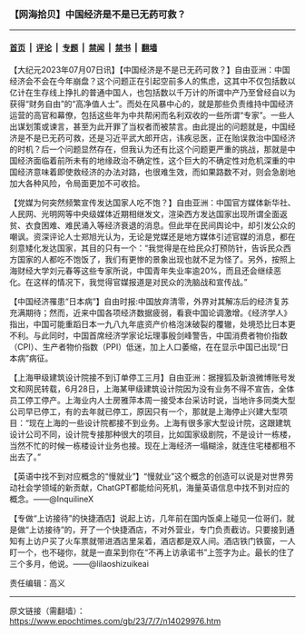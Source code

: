 ### 【网海拾贝】中国经济是不是已无药可救？

---

#### [首页](../../../..?n14029976) &nbsp;|&nbsp; [评论](../../../../../epoch-comment?n14029976) &nbsp;|&nbsp; [专题](../../../../../epoch-special?n14029976) &nbsp;|&nbsp; [禁闻](../../../../../epoch-news?n14029976) &nbsp;|&nbsp; [禁书](../../../../../books?n14029976) &nbsp;|&nbsp; [翻墙](https://github.com/gfw-breaker/nogfw/blob/master/README.md?n14029976)


<div class="post_content" id="artbody" itemprop="articleBody">
 <!-- article content begin -->
 <p>
  【大纪元2023年07月07日讯】【中国经济是不是已无药可救？】自由亚洲：中国经济会不会在今年崩盘？这个问题正在引起空前多人的焦虑，这其中不仅包括数以亿计在生存线上挣扎的普通中国人，也包括数以千万计的所谓中产乃至曾经自以为获得“财务自由”的“高净值人士”。而处在风暴中心的，就是那些负责维持中国经济运营的高官和幕僚，包括这些年为中共帮闲而名利双收的一些所谓“专家”。一些人出谋划策或谏言，甚至为此开罪了当权者而被禁言。由此提出的问题就是，中国经济是不是已无药可救，还是习近平武大郎开店，讳疾忌医，正在贻误救治中国经济的时机？后一个问题显然存在，但我认为还有比这个问题更严重的挑战，那就是中国经济面临着前所未有的地缘政治不确定性，这个巨大的不确定性对危机深重的中国经济意味着即使救经济的办法对路，也很难生效，而如果路数不对，则会急剧地加大各种风险，令局面更加不可收拾。
 </p>
 <p>
  【党媒为何突然频繁宣传发达国家人吃不饱？】自由亚洲：中国官方媒体新华社、人民网、光明网等中央级媒体近期相继发文，渲染西方发达国家出现所谓全面返贫、衣食困难、难民涌入等经济衰退的消息。但此举在民间舆论中，却引发公众的嘲讽。资深评论人士郑旭光认为，无论是党媒还是地方媒体引述官媒的消息，都在刻意矮化发达国家，其目的只有一个：“我觉得是在给民众打预防针，告诉民众西方国家的人都吃不饱饭了，我们有更惨的景象出现也就不足为怪了。另外，按照上海财经大学刘元春等这些专家所说，中国青年失业率逾20%，而且还会继续恶化。在这样的情况下，我觉得官媒报道是对民众的洗脑战和宣传战。”
 </p>
 <p>
  【中国经济罹患“日本病”】自由时报:中国放弃清零，外界对其解冻后的经济复苏充满期待；然而，近来中国各项经济数据疲弱，看衰中国论调激增。《经济学人》指出，中国可能重蹈日本一九八九年底资产价格泡沫破裂的覆辙，处境恐比日本更不利。与此同时，中国首席经济学家论坛理事殷剑峰警告，中国消费者物价指数（CPI）、生产者物价指数（PPI）低迷，加上人口萎缩，在在显示中国已出现“日本病”病征。
 </p>
 <p>
  【上海甲级建筑设计院接不到订单停工三月】自由亚洲：据搜狐及新浪微博账号发文和网民转载，6月28日，上海某甲级建筑设计院因为没有业务不得不宣告，全体员工停工停产。上海业内人士房雅萍本周一接受本台采访时说，当地许多同类大型公司早已停工，有的去年就已停工，原因只有一个，那就是上海停止兴建大型项目：“现在上海的一些设计院都接不到业务。上海有很多家大型设计院，这跟建筑设计公司不同，设计院专接那种很大的项目，比如国家级剧院，不是设计一栋楼，当然不忙的时候一栋楼设计业务也接。现在上海经济一塌糊涂，就连住宅楼都租不出去了。”
 </p>
 <p>
  【英语中找不到对应概念的“慢就业”】“慢就业”这个概念的创造可以说是对世界劳动社会学领域的新贡献，ChatGPT都能给问死机，海量英语信息中找不到对应的概念。——@InquilineX
 </p>
 <p>
  【专做“上访接待”的快捷酒店】说起上访，几年前在国内饭桌上碰见一位哥们，就是做“上访接待”的，开了一个快捷酒店，不对外营业，专门负责截访。只要接到通知有上访户买了火车票就带进酒店里呆着，酒店都是双人间。酒店铁门铁窗，一人盯一个，也不碰你，就是一直呆到你在“不再上访承诺书”上签字为止。最长的住了三个多月，他说。——@lilaoshizuikeai
 </p>
 <p>
  责任编辑：高义
 </p>
 <!-- article content end -->
 <div id="below_article_ad">
 </div>
</div>


---

原文链接（需翻墙）：https://www.epochtimes.com/gb/23/7/7/n14029976.htm